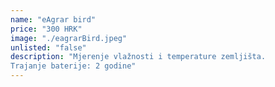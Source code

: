 ```yaml
---
name: "eAgrar bird"
price: "300 HRK"
image: "./eagrarBird.jpeg"
unlisted: "false"
description: "Mjerenje vlažnosti i temperature zemljišta. 
Trajanje baterije: 2 godine"
---
```

